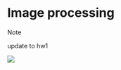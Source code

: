 # Image processing

>[!note]
>update to hw1


![](https://w0.peakpx.com/wallpaper/167/680/HD-wallpaper-fate-stay-night-tohsaka-rin-type-moon-portrait-main-character-face-japanese-manga-characters.jpg)
